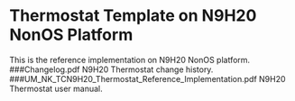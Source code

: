 # Thermostat Template on N9H20 NonOS Platform

This is the reference implementation on N9H20 NonOS platform.
###Changelog.pdf
N9H20 Thermostat change history.
###UM_NK_TCN9H20_Thermostat_Reference_Implementation.pdf
N9H20 Thermostat user manual.